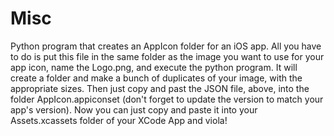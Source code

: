 # Misc
Python program that creates an AppIcon folder for an iOS app. All you have to do is put this file in the same folder as the image you want to use for your app icon, name the Logo.png, and execute the python program. It will create a folder and make a bunch of duplicates of your image, with the appropriate sizes. Then just copy and past the JSON file, above, into the folder AppIcon.appiconset (don't forget to update the version to match your app's version). Now you can just copy and paste it into your Assets.xcassets folder of your XCode App and viola!
